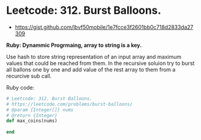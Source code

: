 # Leetcode: 312. Burst Balloons.

- https://gist.github.com/lbvf50mobile/1e7fcce3f2601bb0c718d2833da27309

**Ruby: Dynammic Progrmaing, array to string is a key.**

Use hash to store string representation of an input array and maximum values that could be reached from them. In the recursive soluion try to burst all ballons one by one and add value of the rest array to them from a recurcive sub call.
 
Ruby code:
```Ruby
# Leetcode: 312. Burst Balloons.
# https://leetcode.com/problems/burst-balloons/
# @param {Integer[]} nums
# @return {Integer}
def max_coins(nums)
    
end
```
